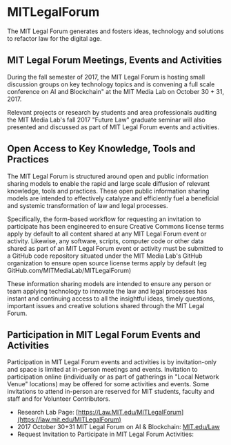 # MITLegalForum

The MIT Legal Forum generates and fosters ideas, technology and solutions to refactor law for the digital age.  

## MIT Legal Forum Meetings, Events and Activities

During the fall semester of 2017, the MIT Legal Forum is hosting small discussion groups on key technology topics and is convening a full scale conference on AI and Blockchain" at the MIT Media Lab on October 30 + 31, 2017.  

Relevant projects or research by students and area professionals auditing the MIT Media Lab's fall 2017 "Future Law" graduate seminar will also presented and discussed as part of MIT Legal Forum events and activities. 

## Open Access to Key Knowledge, Tools and Practices

The MIT Legal Forum is structured around open and public information sharing models to enable the rapid and large scale diffusion of relevant knowledge, tools and practices.  These open public information sharing models are intended to effectively catalyze and efficiently fuel a beneficial and systemic transformation of law and legal processes.

Specifically, the form-based workflow for requesting an invitation to participate has been engineered to ensure Creative Commons license terms apply by default to all content shared at any MIT Legal Forum event or activity.  Likewise, any software, scripts, computer code or other data shared as part of an MIT Legal Forum event or activity must be submitted to a GitHub code repository situated under the MIT Media Lab's GitHub organization to ensure open source license terms apply by default (eg GitHub.com/MITMediaLab/MITLegalForum) 

These information sharing models are intended to ensure any person or team applying technology to innovate the law and legal processes has instant and continuing access to all the insightful ideas, timely questions, important issues and creative solutions shared through the MIT Legal Forum. 

## Participation in MIT Legal Forum Events and Activities

Participation in MIT Legal Forum events and activities is by invitation-only and space is limited at in-person meetings and events.  Invitation to participation online (individually or as part of gatherings in "Local Network Venue" locations) may be offered for some activities and events. Some invitations to attend in-person are reserved for MIT students, faculty and staff and for Volunteer Contributors.

* Research Lab Page: [https://Law.MIT.edu/MITLegalForum](https://law.mit.edu/MITLegalForum)
* 2017 October 30+31 MIT Legal Forum on AI & Blockchain: [MIT.edu/Law](http://mit.edu/law)
* Request Invitation to Participate in MIT Legal Forum Activities: 
